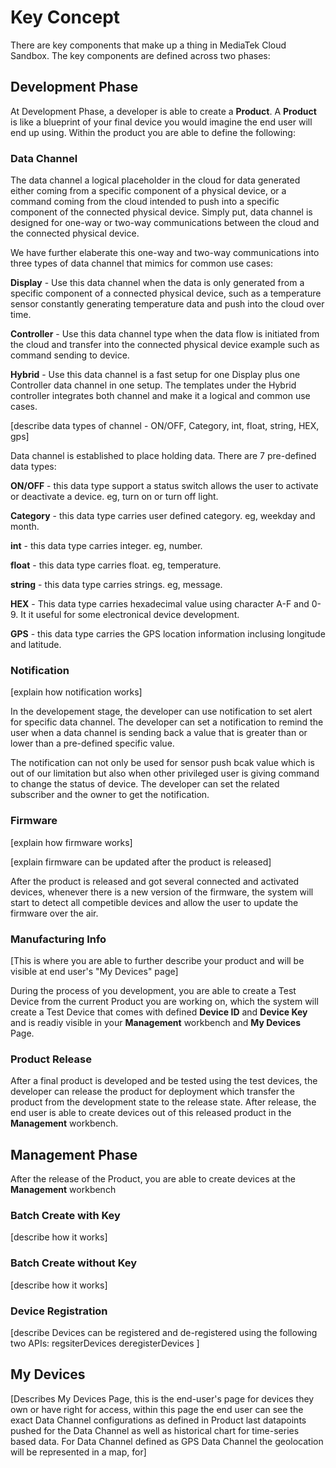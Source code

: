 # Key Concept

There are key components that make up a thing in MediaTek Cloud Sandbox. The key components are defined across two phases:

## Development Phase


At Development Phase, a developer is able to create a **Product**.
A **Product** is like a blueprint of your final device you would imagine the end user will end up using. Within the product you are able to define the following:

### Data Channel

The data channel a logical placeholder in the cloud for data generated either coming from a specific component of a physical device, or a command coming from the cloud intended to push into a specific component of the connected physical device. Simply put, data channel is designed for one-way or two-way communications between the cloud and the connected physical device.

We have further elaberate this one-way and two-way communications into three types of data channel that mimics for common use cases:

**Display** - Use this data channel when the data is only generated from a specific component of a connected physical device, such as a temperature sensor constantly generating temperature data and push into the cloud over time.


**Controller** - Use this data channel type when the data flow is initiated from the cloud and transfer into the connected physical device example such as command sending to device.


**Hybrid** - Use this data channel is a fast setup for one Display plus one Controller data channel in one setup. The templates under the Hybrid controller integrates both channel and make it a logical and common use cases.

[describe data types of channel - ON/OFF, Category, int, float, string, HEX, gps]

Data channel is established to place holding data.
There are 7 pre-defined data types:

**ON/OFF** - this data type support a status switch allows the user to activate or deactivate a device. eg, turn on or turn off light.

**Category** - this data type carries user defined category. eg, weekday and month.

**int** - this data type carries integer. eg, number.

**float** - this data type carries float. eg, temperature.

**string** - this data type carries strings. eg, message.

**HEX** - This data type carries hexadecimal value using character A-F and 0-9. It it useful for some electronical device development.

**GPS** - this data type carries the GPS location information inclusing longitude and latitude.


### Notification

[explain how notification works]

In the developement stage, the developer can use notification to set alert for specific data channel. The developer can set a notification to remind the user when a data channel is sending back a value that is greater than or lower than a pre-defined specific value.


The notification can not only be used for sensor push bcak value which is out of our limitation but also when other privileged user is giving command to change the status of device. The developer can set the related subscriber and the owner to get the notification.



### Firmware

[explain how firmware works]

[explain firmware can be updated after the product is released]

After the product is released and got several connected and activated devices, whenever there is a new version of the firmware, the system will start to detect all competible devices and allow the user to update the firmware over the air.

### Manufacturing Info

[This is where you are able to further describe your product and will be visible at end user's "My Devices" page]

During the process of you development, you are able to create a Test Device from the current Product you are working on, which the system will create a Test Device that comes with defined **Device ID** and **Device Key** and is readiy visible in your **Management** workbench and **My Devices** Page.

### Product Release

After a final product is developed and be tested using the test devices, the developer can release the product for deployment which transfer the product from the development state to the release state. After release, the end user is able to create devices out of this released product in the **Management** workbench.


## Management Phase

After the release of the Product, you are able to create devices at the **Management** workbench

### Batch Create with Key
[describe how it works]

### Batch Create without Key
[describe how it works]

### Device Registration

[describe Devices can be registered and de-registered using the following two APIs:
regsiterDevices
deregisterDevices
]

## My Devices

[Describes My Devices Page, this is the end-user's page for devices they own or have right for access, within this page the end user can see the exact Data Channel configurations as defined in Product  last datapoints pushed for the Data Channel as well as historical chart for time-series based data. For Data Channel defined as GPS Data Channel the geolocation will be represented in a map, for]
